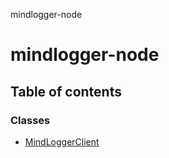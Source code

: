 mindlogger-node

# mindlogger-node

## Table of contents

### Classes

- [MindLoggerClient](classes/mindloggerclient.md)
